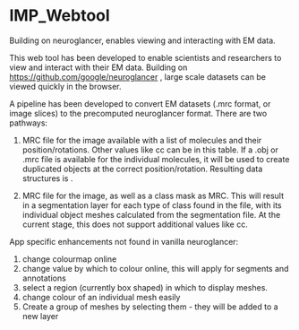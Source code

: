 # IMP_Webtool
Building on neuroglancer, enables viewing and interacting with EM data.

This web tool has been developed to enable scientists and researchers to view and interact with their EM data. Building on https://github.com/google/neuroglancer , large scale datasets can be viewed quickly in the browser.

A pipeline has been developed to convert EM datasets (.mrc format, or image slices) to the precomputed neuroglancer format. There are two pathways:

1) MRC file for the image available with a list of molecules and their position/rotations. Other values like cc can be in this table. If a .obj or .mrc file is available for the individual molecules, it will be used to create duplicated objects at the correct position/rotation. Resulting data structures is <TODO>.
  
2) MRC file for the image, as well as a class mask as MRC. This will result in a segmentation layer for each type of class found in the file, with its individual object meshes calculated from the segmentation file. At the current stage, this does not support additional values like cc.
  
  
App specific enhancements not found in vanilla neuroglancer:
  
  1) change colourmap online
  2) change value by which to colour online, this will apply for segments and annotations
  3) select a region (currently box shaped) in which to display meshes.
  4) change colour of an individual mesh easily
  5) Create a group of meshes by selecting them - they will be added to a new layer
  
  
